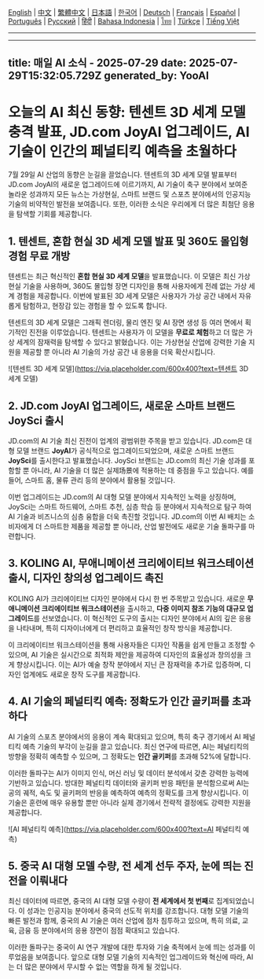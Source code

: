 [English](./en.md) | [中文](./zh.md) | [繁體中文](./zh-TW.md) | [日本語](./ja.md) | [한국어](./ko.md) | [Deutsch](./de.md) | [Français](./fr.md) | [Español](./es.md) | [Português](./pt.md) | [Русский](./ru.md) | [हिंदी](./hi.md) | [Bahasa Indonesia](./id.md) | [ไทย](./th.md) | [Türkçe](./tr.md) | [Tiếng Việt](./vi.md)

---

---
title: 매일 AI 소식 - 2025-07-29
date: 2025-07-29T15:32:05.729Z
generated_by: YooAI
---

# 오늘의 AI 최신 동향: 텐센트 3D 세계 모델 충격 발표, JD.com JoyAI 업그레이드, AI 기술이 인간의 페널티킥 예측을 초월하다

7월 29일 AI 산업의 동향은 눈길을 끌었습니다. 텐센트의 3D 세계 모델 발표부터 JD.com JoyAI의 새로운 업그레이드에 이르기까지, AI 기술이 축구 분야에서 보여준 놀라운 성과까지 모든 뉴스는 가상현실, 스마트 브랜드 및 스포츠 분야에서의 인공지능 기술의 비약적인 발전을 보여줍니다. 또한, 이러한 소식은 우리에게 더 많은 최첨단 응용을 탐색할 기회를 제공합니다.

## 1. 텐센트, 혼합 현실 3D 세계 모델 발표 및 360도 몰입형 경험 무료 개방

텐센트는 최근 혁신적인 **혼합 현실 3D 세계 모델**을 발표했습니다. 이 모델은 최신 가상현실 기술을 사용하며, 360도 몰입형 장면 디자인을 통해 사용자에게 전례 없는 가상 세계 경험을 제공합니다. 이번에 발표된 3D 세계 모델은 사용자가 가상 공간 내에서 자유롭게 탐험하고, 현장감 있는 경험을 할 수 있도록 합니다.

텐센트의 3D 세계 모델은 그래픽 렌더링, 물리 엔진 및 AI 장면 생성 등 여러 면에서 획기적인 진전을 이루었습니다. 텐센트는 사용자가 이 모델을 **무료로 체험**하고 더 많은 가상 세계의 잠재력을 탐색할 수 있다고 밝혔습니다. 이는 가상현실 산업에 강력한 기술 지원을 제공할 뿐 아니라 AI 기술의 가상 공간 내 응용을 더욱 확산시킵니다.

![텐센트 3D 세계 모델](https://via.placeholder.com/600x400?text=텐센트 3D 세계 모델)

## 2. JD.com JoyAI 업그레이드, 새로운 스마트 브랜드 JoySci 출시

JD.com의 AI 기술 최신 진전이 업계의 광범위한 주목을 받고 있습니다. JD.com은 대형 모델 브랜드 **JoyAI**가 공식적으로 업그레이드되었으며, 새로운 스마트 브랜드 **JoySci**를 출시한다고 발표했습니다. JoySci 브랜드는 JD.com의 최신 기술 성과를 포함할 뿐 아니라, AI 기술을 더 많은 실제场景에 적용하는 데 중점을 두고 있습니다. 예를 들어, 스마트 홈, 물류 관리 등의 분야에서 활용될 것입니다.

이번 업그레이드는 JD.com의 AI 대형 모델 분야에서 지속적인 노력을 상징하며, JoySci는 스마트 하드웨어, 스마트 추천, 심층 학습 등 분야에서 지속적으로 탐구 하여 AI 기술과 비즈니스의 심층 융합을 더욱 촉진할 것입니다. JD.com의 이번 AI 배치는 소비자에게 더 스마트한 제품을 제공할 뿐 아니라, 산업 발전에도 새로운 기술 돌파구를 마련합니다.

## 3. KOLING AI, 무애니메이션 크리에이티브 워크스테이션 출시, 디자인 창의성 업그레이드 촉진

KOLING AI가 크리에이티브 디자인 분야에서 다시 한 번 주목받고 있습니다. 새로운 **무애니메이션 크리에이티브 워크스테이션**을 출시하고, **다중 이미지 참조 기능의 대규모 업그레이드**를 선보였습니다. 이 혁신적인 도구의 출시는 디자인 분야에서 AI의 깊은 응용을 나타내며, 특히 디자이너에게 더 편리하고 효율적인 창작 방식을 제공합니다.

이 크리에이티브 워크스테이션을 통해 사용자들은 디자인 작품을 쉽게 만들고 조정할 수 있으며, AI 기술은 실시간으로 최적화 제안을 제공하여 디자인의 효율성과 창의성을 크게 향상시킵니다. 이는 AI가 예술 창작 분야에서 지닌 큰 잠재력을 추가로 입증하며, 디자인 업계에도 새로운 창작 도구를 제공합니다.

## 4. AI 기술의 페널티킥 예측: 정확도가 인간 골키퍼를 초과하다

AI 기술의 스포츠 분야에서의 응용이 계속 확대되고 있으며, 특히 축구 경기에서 AI 페널티킥 예측 기술의 부각이 눈길을 끌고 있습니다. 최신 연구에 따르면, AI는 페널티킥의 방향을 정확히 예측할 수 있으며, 그 정확도는 **인간 골키퍼**를 초과해 52%에 달합니다.

이러한 돌파구는 AI가 이미지 인식, 머신 러닝 및 데이터 분석에서 갖춘 강력한 능력에 기반하고 있습니다. 방대한 페널티킥 데이터와 골키퍼 반응 패턴을 분석함으로써 AI는 공의 궤적, 속도 및 골키퍼의 반응을 예측하여 예측의 정확도를 크게 향상시킵니다. 이 기술은 훈련에 매우 유용할 뿐만 아니라 실제 경기에서 전략적 결정에도 강력한 지원을 제공합니다.

![AI 페널티킥 예측](https://via.placeholder.com/600x400?text=AI 페널티킥 예측)

## 5. 중국 AI 대형 모델 수량, 전 세계 선두 주자, 눈에 띄는 진전을 이뤄내다

최신 데이터에 따르면, 중국의 AI 대형 모델 수량이 **전 세계에서 첫 번째**로 집계되었습니다. 이 성과는 인공지능 분야에서 중국의 선도적 위치를 강조합니다. 대형 모델 기술의 빠른 발전과 함께, 중국의 AI 기술은 여러 산업에 점차 침투하고 있으며, 특히 의료, 교육, 금융 등 분야에서의 응용 장면이 점점 확대되고 있습니다.

이러한 돌파구는 중국이 AI 연구 개발에 대한 투자와 기술 축적에서 눈에 띄는 성과를 이루었음을 보여줍니다. 앞으로 대형 모델 기술의 지속적인 업그레이드와 혁신에 따라, AI는 더 많은 분야에서 무시할 수 없는 역할을 하게 될 것입니다.
